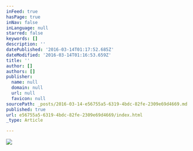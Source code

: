```yaml
---
inFeed: true
hasPage: true
inNav: false
inLanguage: null
starred: false
keywords: []
description: ''
datePublished: '2016-03-14T01:17:52.685Z'
dateModified: '2016-03-14T01:16:53.659Z'
title: ''
author: []
authors: []
publisher:
  name: null
  domain: null
  url: null
  favicon: null
sourcePath: _posts/2016-03-14-e56755a5-6319-4bdc-82fe-2309e69d4669.md
published: true
url: e56755a5-6319-4bdc-82fe-2309e69d4669/index.html
_type: Article

---
```

![](https://the-grid-user-content.s3-us-west-2.amazonaws.com/b06b639d-4050-4576-ad09-98808012a321.jpg)